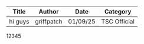 | Title       | Author       | Date     | Category     |
|-------------|--------------|----------|--------------|
| hi guys  | griffpatch  | 01/09/25 | TSC Official |

12345